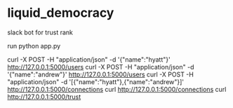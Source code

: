 # liquid_democracy
slack bot for trust rank


run python app.py

curl -X POST -H "application/json" -d '{"name":"hyatt"}' http://127.0.0.1:5000/users
curl -X POST -H "application/json" -d '{"name":"andrew"}' http://127.0.0.1:5000/users
curl -X POST -H "application/json" -d '[{"name":"hyatt"},{"name":"andrew"}]' http://127.0.0.1:5000/connections
curl http://127.0.0.1:5000/connections
curl http://127.0.0.1:5000/trust
